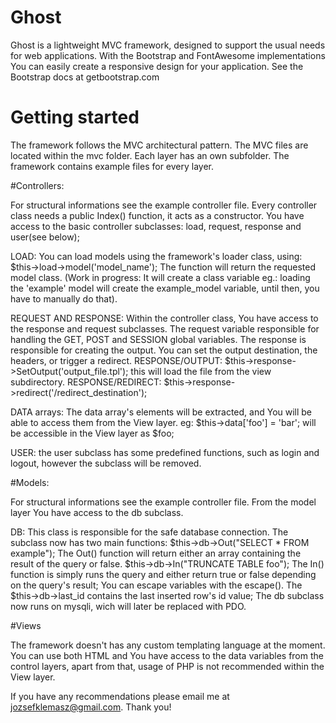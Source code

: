 # Ghost

Ghost is a lightweight MVC framework, designed to support the usual needs for web applications. With the Bootstrap
and FontAwesome implementations You can easily create a responsive design for your application. See the Bootstrap
docs at getbootstrap.com

# Getting started

The framework follows the MVC architectural pattern. The MVC files are located within the mvc folder. Each layer has an own
subfolder. The framework contains example files for every layer.

#Controllers:

For structural informations see the example controller file. Every controller class needs a public Index() function, it
acts as a constructor. You have access to the basic controller subclasses: load, request, response and user(see below);

LOAD: You can load models using the framework's loader class, using: $this->load->model('model_name');
The function will return the requested model class. (Work in progress: It will create a class variable eg.: loading the 
'example' model will create the example_model variable, until then, you have to manually do that).

REQUEST AND RESPONSE: Within the controller class, You have access to the response and request subclasses. The request variable
responsible for handling the GET, POST and SESSION global variables. The response is responsible for creating
the output. You can set the output destination, the headers, or trigger a redirect.
  RESPONSE/OUTPUT: $this->response->SetOutput('output_file.tpl'); this will load the file from the view subdirectory. 
  RESPONSE/REDIRECT: $this->response->redirect('/redirect_destination');
  
DATA arrays: The data array's elements will be extracted, and You will be able to access them from the View layer.
eg: $this->data['foo'] = 'bar'; will be accessible in the View layer as $foo;

USER: the user subclass has some predefined functions, such as login and logout, however the subclass will be removed.

#Models:

For structural informations see the example controller file. From the model layer You have access to the
db subclass.

DB: This class is responsible for the safe database connection. The subclass now has two main functions:
$this->db->Out("SELECT * FROM example"); The Out() function will return either an array containing the result of the query
or false.
$this->db->In("TRUNCATE TABLE foo"); The In() function is simply runs the query and either return true or false
depending on the query's result;
You can escape variables with the escape(). The $this->db->last_id contains the last inserted row's id value;
The db subclass now runs on mysqli, wich will later be replaced with PDO.

#Views

The framework doesn't has any custom templating language at the moment. You can use both HTML and You have access to
the data variables from the control layers, apart from that, usage of PHP is not recommended within the View layer.

If you have any recommendations please email me at jozsefklemasz@gmail.com. Thank you!
